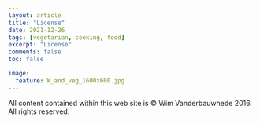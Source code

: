 ```yaml
---
layout: article
title: "License"
date: 2021-12-26
tags: [vegetarian, cooking, food]
excerpt: "License"
comments: false
toc: false

image:
  feature: W_and_veg_1600x600.jpg
---
```


All content contained within this web site is &copy;&nbsp;Wim&nbsp;Vanderbauwhede&nbsp;2016. All rights reserved.
